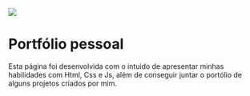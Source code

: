 <img src="https://i.imgur.com/oMao2nu.png"></img>

# Portfólio pessoal 
Esta página foi desenvolvida com o intuido de apresentar minhas habilidades com Html, Css e Js, além de conseguir juntar o portólio de alguns projetos criados por mim.
